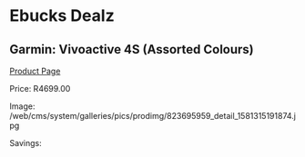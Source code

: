
# Ebucks Dealz
## Garmin: Vivoactive 4S (Assorted Colours)
[Product Page](https://www.ebucks.com/web/shop/productSelected.do?prodId=823695959&catId=1233320031)

Price: R4699.00

Image: /web/cms/system/galleries/pics/prodimg/823695959_detail_1581315191874.jpg

Savings: 


	